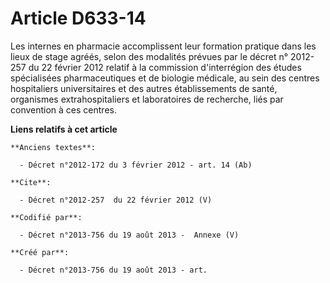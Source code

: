 # Article D633-14

Les internes en pharmacie accomplissent leur formation pratique dans les lieux de stage agréés, selon des modalités prévues
par le décret n° 2012-257 du 22 février 2012 relatif à la commission d'interrégion des études spécialisées pharmaceutiques et
de biologie médicale, au sein des centres hospitaliers universitaires et des autres établissements de santé, organismes
extrahospitaliers et laboratoires de recherche, liés par convention à ces centres.

**Liens relatifs à cet article**

	**Anciens textes**:

	  - Décret n°2012-172 du 3 février 2012 - art. 14 (Ab)

	**Cite**:

	  - Décret n°2012-257  du 22 février 2012 (V)

	**Codifié par**:

	  - Décret n°2013-756 du 19 août 2013 -  Annexe (V)

	**Créé par**:

	  - Décret n°2013-756 du 19 août 2013 - art.
